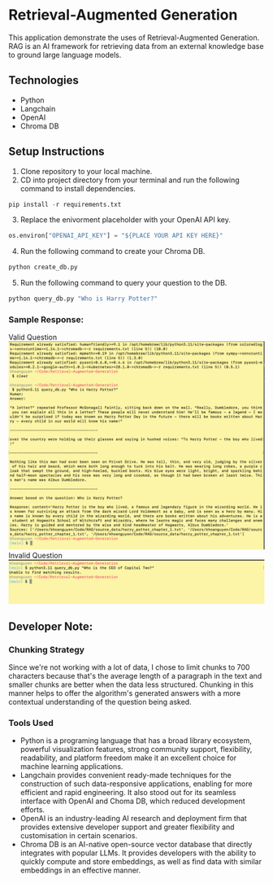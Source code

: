 # Retrieval-Augmented Generation

This application demonstrate the uses of Retrieval-Augmented Generation. RAG is an AI framework for retrieving data from an external knowledge base to ground large language models. 

## Technologies
* Python
* Langchain
* OpenAI
* Chroma DB

## Setup Instructions
1. Clone repository to your local machine.
2. CD into project directory from your terminal and run the following command to install dependencies.
```python
pip install -r requirements.txt
```
3. Replace the enivorment placeholder with your OpenAI API key.
```python
os.environ["OPENAI_API_KEY"] = "${PLACE YOUR API KEY HERE}"
```
4. Run the following command to create your Chroma DB.
```python
python create_db.py
```
5. Run the following command to query your question to the DB.
```python
python query_db.py "Who is Harry Potter?"
```

### Sample Response: 
Valid Question
<img src="pictures/valid_question.png">
Invalid Question
<img src="pictures/invalid_question.png">

## Developer Note:
### Chunking Strategy
Since we're not working with a lot of data, I chose to limit chunks to 700 characters because that's the average length of a paragraph in the text and smaller chunks are better when the data less structured. Chunking in this manner helps to offer the algorithm's generated answers with a more contextual understanding of the question being asked. 
### Tools Used
* Python is a programing language that has a broad library ecosystem, powerful visualization features, strong community support, flexibility, readability, and platform freedom make it an excellent choice for machine learning applications.
* Langchain provides convenient ready-made techniques for the construction of such data-responsive applications, enabling for more efficient and rapid engineering. It also stood out for its seamless interface with OpenAI and Choma DB, which reduced development efforts. 
* OpenAI is an industry-leading AI research and deployment firm that provides extensive developer support and greater flexibility and customisation in certain scenarios.
* Chroma DB is an AI-native open-source vector database that directly integrates with popular LLMs. It provides developers with the ability to quickly compute and store embeddings, as well as find data with similar embeddings in an effective manner.
